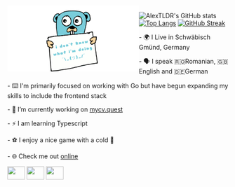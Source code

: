 <img align="left" width="300" height="150" src="https://github.com/AlexTLDR/AlexTLDR/blob/main/golang-what.gif">

![AlexTLDR's GitHub stats](https://github-readme-stats-alextldr.vercel.app//api?username=AlexTLDR&show_icons=true&theme=transparent)
[![Top Langs](https://github-readme-stats-alextldr.vercel.app//api/top-langs/?username=AlexTLDR&show_icons=true&theme=transparent)](https://github.com/AlexTLDR/github-readme-stats)
[![GitHub Streak](http://github-readme-streak-stats.herokuapp.com?user=AlexTLDR&theme=transparent&date_format=j%2Fn%5B%2FY%5D)](https://git.io/streak-stats)

<p align="left">
- 🌍 I Live in Schwäbisch Gmünd, Germany
</p>
<p align="left">
- 🗣️ I speak 🇷🇴Romanian, 🇬🇧English and 🇩🇪German 
</p>
<p align="left">
- ⌨️ I'm primarily focused on working with Go but have begun expanding my skills to include the frontend stack  
</p>
<p align="left">
- 🔭 I’m currently working on <a href="https://github.com/AlexTLDR/mycv.quest">mycv.quest</a>
</p>
<p align="left">
- ⚡ I am learning Typescript
</p>
<p align="left">
- ⚽ I enjoy a nice game with a cold 🍺
</p>
<p align="left">
  - 🌐 Check me out <a href="https://alextldr.com" title="Visit my personal website">online</a>
</p>


<p align="left">
<a href="https://www.linkedin.com/in/alexandru-badragan/" target="blank"><img align="center" src="https://cdn.jsdelivr.net/npm/simple-icons@3.0.1/icons/linkedin.svg" alt="" height="30" width="40" /></a>
<a href="https://twitter.com/TldrAlex" target="blank"><img align="center" src="https://cdn.jsdelivr.net/npm/simple-icons@3.0.1/icons/twitter.svg" alt="" height="30" width="40" /></a>
<a href="https://hachyderm.io/@AlexTLDR" target="blank"><img align="center" src="https://cdn.jsdelivr.net/npm/simple-icons@3.0.1/icons/mastodon.svg" alt="" height="30" width="40" /></a>
</p>

<!--
**AlexTLDR/AlexTLDR** is a ✨ _special_ ✨ repository because its `README.md` (this file) appears on your GitHub profile.
### Hi there 👋
Here are some ideas to get you started:

- 🔭 I’m currently working on ...                  
- 🌱 I’m currently learning ...
- 👯 I’m looking to collaborate on ...
- 🤔 I’m looking for help with ...
- 💬 Ask me about ...
- 📫 How to reach me: ...
- 😄 Pronouns: ...
- ⚡ Fun fact: ...
-->
